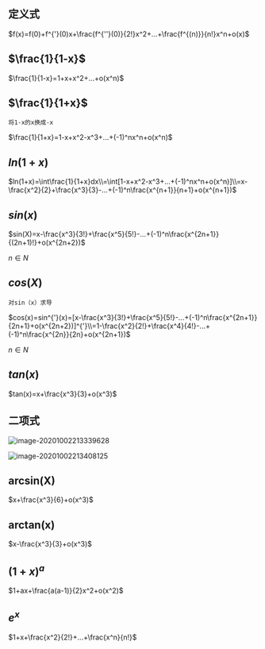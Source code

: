 ## 定义式

$f(x)=f(0)+f^{'}(0)x+\frac{f^{''}(0)}{2!}x^2+...+\frac{f^{(n)}}{n!}x^n+o(x)$

## $\frac{1}{1-x}$

$\frac{1}{1-x}=1+x+x^2+...+o(x^n)$

## $\frac{1}{1+x}$

`将1-x的x换成-x`

$\frac{1}{1+x}=1-x+x^2-x^3+...+(-1)^nx^n+o(x^n)$

## $ln(1+x)$

$ln(1+x)=\int\frac{1}{1+x}dx\\=\int[1-x+x^2-x^3+...+(-1)^nx^n+o(x^n)]\\=x-\frac{x^2}{2}+\frac{x^3}{3}-...+(-1)^n\frac{x^{n+1}}{n+1}+o(x^{n+1})$

## $sin(x)$

$sin(X)=x-\frac{x^3}{3!}+\frac{x^5}{5!}-...+(-1)^n\frac{x^{2n+1}}{(2n+1)!}+o(x^{2n+2})$

$n\in{N}$

## $cos(X)$

`对sin（x）求导`

$cos(x)=sin^{'}(x)=[x-\frac{x^3}{3!}+\frac{x^5}{5!}-...+(-1)^n\frac{x^{2n+1}}{2n+1}+o(x^{2n+2})]^{'}\\=1-\frac{x^2}{2!}+\frac{x^4}{4!}-...+(-1)^n\frac{x^{2n}}{2n}+o(x^{2n+1})$

$n\in{N}$

## $tan(x)$

$tan(x)=x+\frac{x^3}{3}+o(x^3)$

## 二项式

![image-20201002213339628](https://gitee.com/HaitoChan/upload-pic-typora/raw/master/null/image-20201002213339628.png)

![image-20201002213408125](https://gitee.com/HaitoChan/upload-pic-typora/raw/master/null/image-20201002213408125.png)

## arcsin(X)

$x+\frac{x^3}{6}+o(x^3)$

## arctan(x)

$x-\frac{x^3}{3}+o(x^3)$

## $(1+x)^a$

$1+ax+\frac{a(a-1)}{2}x^2+o(x^2)$

## $e^x$

$1+x+\frac{x^2}{2!}+...+\frac{x^n}{n!}$   